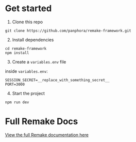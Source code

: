 # Get started

1. Clone this repo

```
git clone https://github.com/panphora/remake-framework.git
```

2. Install dependencies

```
cd remake-framework
npm install
```

3. Create a `variables.env` file

inside `variables.env`:
```
SESSION_SECRET=__replace_with_something_secret__
PORT=3000
```

4. Start the project

```
npm run dev
```


# Full Remake Docs

[View the full Remake documentation here](https://remaketheweb.com)

